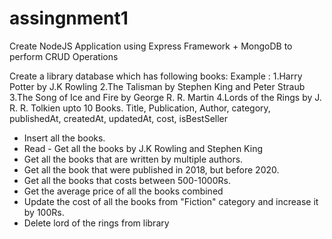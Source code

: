 # assingnment1
Create NodeJS Application using Express Framework + MongoDB to perform CRUD Operations

Create a library database which has following books:
Example :
1.Harry Potter by J.K Rowling
2.The Talisman by Stephen King and Peter Straub
3.The Song of Ice and Fire by George R. R. Martin
4.Lords of the Rings by J. R. R. Tolkien
upto 10 Books.
Title, Publication, Author, category, publishedAt, createdAt, updatedAt, cost, isBestSeller



- Insert all the books.
- Read - Get all the books by J.K Rowling and Stephen King
- Get all the books that are written by multiple authors.
- Get all the book that were published in 2018, but before 2020.
- Get all the books that costs between 500-1000Rs.
- Get the average price of all the books combined
- Update the cost of all the books from "Fiction" category and increase it by 100Rs.
- Delete lord of the rings from library
